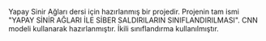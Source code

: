 Yapay Sinir Ağları dersi için hazırlanmış bir projedir.
Projenin tam ismi "YAPAY SİNİR AĞLARI İLE SİBER SALDIRILARIN SINIFLANDIRILMASI". 
CNN modeli kullanarak hazırlanmıştır.
İkili sınıflandırma kullanılmıştır.

